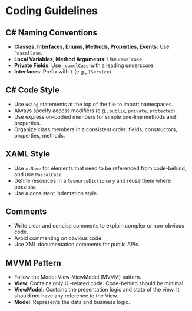 # Coding Guidelines

## C# Naming Conventions

*   **Classes, Interfaces, Enums, Methods, Properties, Events**: Use `PascalCase`.
*   **Local Variables, Method Arguments**: Use `camelCase`.
*   **Private Fields**: Use `_camelCase` with a leading underscore.
*   **Interfaces**: Prefix with `I` (e.g., `IService`).

## C# Code Style

*   Use `using` statements at the top of the file to import namespaces.
*   Always specify access modifiers (e.g., `public`, `private`, `protected`).
*   Use expression-bodied members for simple one-line methods and properties.
*   Organize class members in a consistent order: fields, constructors, properties, methods.

## XAML Style

*   Use `x:Name` for elements that need to be referenced from code-behind, and use `PascalCase`.
*   Define resources in a `ResourceDictionary` and reuse them where possible.
*   Use a consistent indentation style.

## Comments

*   Write clear and concise comments to explain complex or non-obvious code.
*   Avoid commenting on obvious code.
*   Use XML documentation comments for public APIs.

## MVVM Pattern

*   Follow the Model-View-ViewModel (MVVM) pattern.
*   **View**: Contains only UI-related code. Code-behind should be minimal.
*   **ViewModel**: Contains the presentation logic and state of the view. It should not have any reference to the View.
*   **Model**: Represents the data and business logic.

